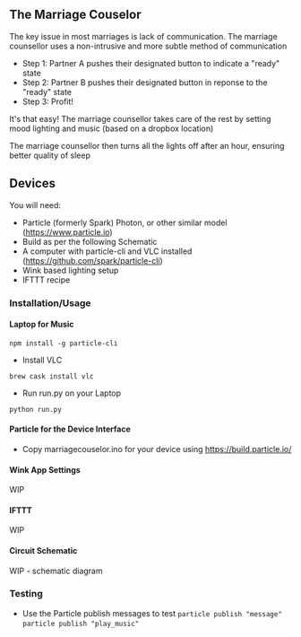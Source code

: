 ## The Marriage Couselor

The key issue in most marriages is lack of communication. The marriage counsellor uses a non-intrusive and more subtle method of communication

- Step 1: Partner A pushes their designated button to indicate a "ready" state
- Step 2: Partner B pushes their designated button in reponse to the "ready" state
- Step 3: Profit!

It's that easy! The marriage counsellor takes care of the rest by setting mood lighting and music (based on a dropbox location)

The marriage counsellor then turns all the lights off after an hour, ensuring better quality of sleep

## Devices

You will need:
- Particle (formerly Spark) Photon, or other similar model (https://www.particle.io)
- Build as per the following Schematic
- A computer with particle-cli and VLC installed (https://github.com/spark/particle-cli)
- Wink based lighting setup
- IFTTT recipe

### Installation/Usage
#### Laptop for Music
`npm install -g particle-cli`
- Install VLC

`brew cask install vlc`

- Run run.py on your Laptop
 
`python run.py`

#### Particle for the Device Interface
- Copy marriagecouselor.ino for your device using https://build.particle.io/

#### Wink App Settings
WIP

#### IFTTT
WIP

#### Circuit Schematic
WIP - schematic diagram

### Testing
- Use the Particle publish messages to test
```particle publish "message"```
```particle publish "play_music"```
